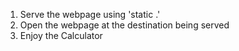 1) Serve the webpage using 'static .'
2) Open the webpage at the destination being served
3) Enjoy the Calculator